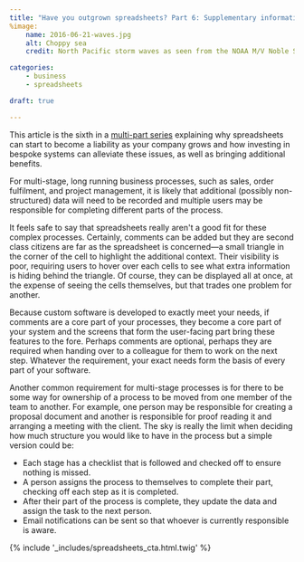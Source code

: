 ```yaml
---
title: "Have you outgrown spreadsheets? Part 6: Supplementary information and ownership"
%image:
    name: 2016-06-21-waves.jpg
    alt: Choppy sea
    credit: North Pacific storm waves as seen from the NOAA M/V Noble Star, Winter 1989%

categories:
    - business
    - spreadsheets

draft: true

---
```


This article is the sixth in a [multi-part series](/blog/categories/spreadsheets/) explaining why spreadsheets can start to become a liability as your company grows and how investing in bespoke systems can alleviate these issues, as well as bringing additional benefits.

For multi-stage, long running business processes, such as sales, order fulfilment, and project management, it is likely that additional (possibly non-structured) data will need to be recorded and multiple users may be responsible for completing different parts of the process.

It feels safe to say that spreadsheets really aren't a good fit for these complex processes. Certainly, comments can be added but they are second class citizens are far as the spreadsheet is concerned—a small triangle in the corner of the cell to highlight the additional context. Their visibility is poor, requiring users to hover over each cells to see what extra information is hiding behind the triangle. Of course, they can be displayed all at once, at the expense of seeing the cells themselves, but that trades one problem for another.

Because custom software is developed to exactly meet your needs, if comments are a core part of your processes, they become a core part of your system and the screens that form the user-facing part bring these features to the fore. Perhaps comments are optional, perhaps they are required when handing over to a colleague for them to work on the next step. Whatever the requirement, your exact needs form the basis of every part of your software.

Another common requirement for multi-stage processes is for there to be some way for ownership of a process to be moved from one member of the team to another. For example, one person may be responsible for creating a proposal document and another is responsible for proof reading it and arranging a meeting with the client. The sky is really the limit when deciding how much structure you would like to have in the process but a simple version could be:

* Each stage has a checklist that is followed and checked off to ensure nothing is missed.
* A person assigns the process to themselves to complete their part, checking off each step as it is completed.
* After their part of the process is complete, they update the data and assign the task to the next person.
* Email notifications can be sent so that whoever is currently responsible is aware.

{% include '_includes/spreadsheets_cta.html.twig' %}
